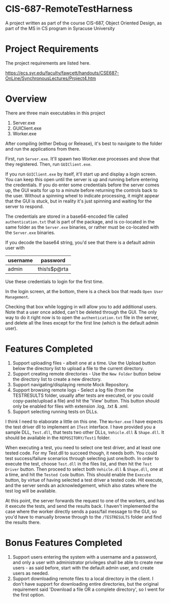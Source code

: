 # CIS-687-RemoteTestHarness
A project written as part of the course CIS-687, Object Oriented Design, as part of the MS in CS program in Syracuse University

# Project Requirements

The project requirements are listed here.

https://ecs.syr.edu/faculty/fawcett/handouts/CSE687-OnLine/SynchronousLectures/Project4.htm

# Overview

There are three main executables in this project

1. Server.exe
2. GUIClient.exe
3. Worker.exe

After compiling (either Debug or Release), it's best to navigate to the folder and run the applications from there.

First, run `Server.exe`. It'll spawn two Worker.exe processes and show that they registered.
Then, run `GUIClient.exe`.

If you run `GUIClient.exe` by itself, it'll start up and display a login screen. You can keep this open until the server
is up and running before entering the credentials. If you do enter some credentials before the server comes up,
the GUI waits for up to a minute before returning the controls back to the user. Without a spinning wheel to indicate
processing, it might appear that the GUI is stuck, but in reality it's just spinning and waiting for the server to respond.

The credentials are stored in a base64-encoded file called `authentication.txt` that is part of the package, and is co-located
in the same folder as the `Server.exe` binaries, or rather must be co-located with the `Server.exe` binaries.

If you decode the base64 string, you'd see that there is a default admin user with

| username | password     |
|----------|--------------|
| admin    | this!s$p@rta |

Use these credentials to login for the first time.

In the login screen, at the bottom, there is a check box that reads `Open User Management`.

Checking that box while logging in will allow you to add additional users. Note that a user once added, can't be deleted through the GUI. The only way to do it right now is to open the `authentication.txt` file in the server, and delete all the lines except for the first line (which is the default admin user).

# Features Completed

1. Support uploading files - albeit one at a time. Use the Upload button below the directory list to upload a file to the current directory.
2. Support creating remote directories - Use the `New Folder` button below the directory list to create a new directory.
3. Support navigating/displaying remote Mock Repository.
4. Support browsing remote logs - Select a log file (from the TESTRESULTS folder, usually after tests are executed, or you could copy-paste/upload a file) and hit the 'View' button. This button should only
be enabled for files with extension .log, .txt & .xml.
5. Support selecting running tests on DLLs.

I think I need to elaborate a little on this one. The `Worker.exe` I have expects the test driver dll to implement an `ITest` interface.
I have provided you a sample DLL, `Test.dll`, that tests two other DLLs, `Vehicle.dll` & `Shape.dll`. It should be available in the `REPOSITORY/Test1` folder.

When executing a test, you need to select one test driver, and at least one tested code. For my Test.dll to succeed though, it needs both. You could test success/failure scenarios through selecting just one/both. In order to execute the test, choose `Test.dll` in the files list, and then hit the `Test Driver` button. Then proceed to select both `Vehicle.dll` & `Shape.dll`, one at a time, and hit the `Tested Code` button. This should enable the `Execute` button, by virtue of having selected a test driver a tested code. Hit execute, and the server sends an acknowledgement, which also states where the test log will be available.

At this point, the server forwards the request to one of the workers, and has it execute the tests, and send the results back. I haven't implemented the case where the worker directly sends a pass/fail message to the GUI, so you'd have to manually browse through to the `/TESTRESULTS` folder and find the results there.

# Bonus Features Completed

1. Support users entering the system with a username and a password, and only a user with administrator privileges shall be able to create new users - as said before, start with the default admin user, and create users as needed.
2. Support downloading remote files to a local directory in the client. I don't have support for downloading entire directories, but the original requirement said 'Download a file OR a complete directory', so I went for the first option.
